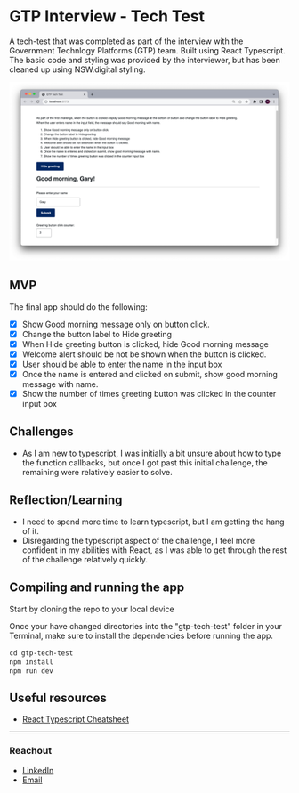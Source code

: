 # GTP Interview - Tech Test

A tech-test that was completed as part of the interview with the Government Technlogy Platforms (GTP) team. Built using React Typescript. The basic code and styling was provided by the interviewer, but has been cleaned up using NSW.digital styling.

![Screenshot of application](src/app_screenshot.png)

## MVP

The final app should do the following:

- [x] Show Good morning message only on button click.
- [x] Change the button label to Hide greeting
- [x] When Hide greeting button is clicked, hide Good morning message
- [x] Welcome alert should be not be shown when the button is clicked.
- [x] User should be able to enter the name in the input box
- [x] Once the name is entered and clicked on submit, show good morning message with name.
- [x] Show the number of times greeting button was clicked in the counter input box

## Challenges

- As I am new to typescript, I was initially a bit unsure about how to type the function callbacks, but once I got past this initial challenge, the remaining were relatively easier to solve.

## Reflection/Learning

- I need to spend more time to learn typescript, but I am getting the hang of it.
- Disregarding the typescript aspect of the challenge, I feel more confident in my abilities with React, as I was able to get through the rest of the challenge relatively quickly.

## Compiling and running the app

Start by cloning the repo to your local device

Once your have changed directories into the "gtp-tech-test" folder in your Terminal, make sure to install the dependencies before running the app.

```
cd gtp-tech-test
npm install
npm run dev
```

## Useful resources

- [React Typescript Cheatsheet](https://react-typescript-cheatsheet.netlify.app/docs/basic/getting-started/forms_and_events/)

---

### Reachout

- [LinkedIn](https://au.linkedin.com/in/ayushjames)
- [Email](mailto:ayushpjames@gmail.com)
